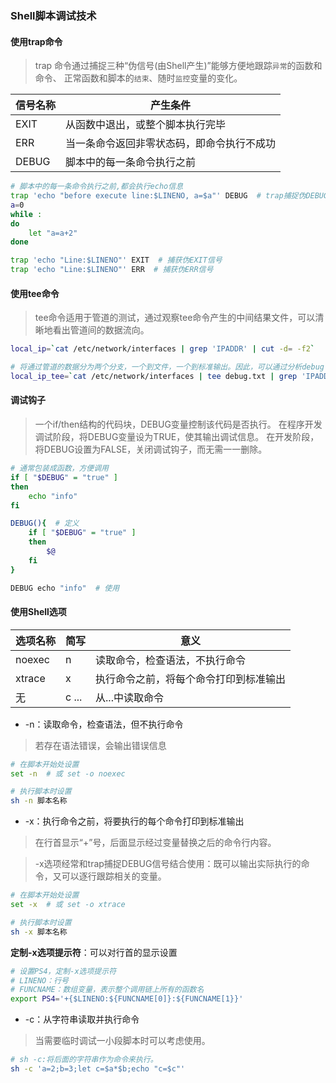 
### Shell脚本调试技术

#### 使用trap命令

> trap 命令通过捕捉三种“伪信号(由Shell产生)”能够方便地跟踪`异常`的函数和命令、
正常函数和脚本的`结束`、随时`监控`变量的变化。

| 信号名称 | 产生条件 |
| --- | --- |
| EXIT | 从函数中退出，或整个脚本执行完毕 |
| ERR | 当一条命令返回非零状态码，即命令执行不成功 |
| DEBUG | 脚本中的每一条命令执行之前 |

```bash
# 脚本中的每一条命令执行之前,都会执行echo信息
trap 'echo "before execute line:$LINENO, a=$a"' DEBUG  # trap捕捉伪DEBUG
a=0
while :
do
    let "a=a+2"
done
```

```bash
trap 'echo "Line:$LINENO"' EXIT  # 捕获伪EXIT信号
trap 'echo "Line:$LINENO"' ERR  # 捕获伪ERR信号
```


#### 使用tee命令

> tee命令适用于管道的测试，通过观察tee命令产生的中间结果文件，可以清晰地看出管道间的数据流向。

```bash
local_ip=`cat /etc/network/interfaces | grep 'IPADDR' | cut -d= -f2`

# 将通过管道的数据分为两个分支，一个到文件，一个到标准输出。因此，可以通过分析debug.txt分析通过管道的数据
local_ip_tee=`cat /etc/network/interfaces | tee debug.txt | grep 'IPADDR' | tee -a debug.txt | cut -d= -f2 | tee -a debug.txt`
```


#### 调试钩子

> 一个if/then结构的代码块，DEBUG变量控制该代码是否执行。
在程序开发调试阶段，将DEBUG变量设为TRUE，使其输出调试信息。
在开发阶段，将DEBUG设置为FALSE，关闭调试钩子，而无需一一删除。

```bash
# 通常包装成函数，方便调用
if [ "$DEBUG" = "true" ]
then
    echo "info"
fi
```

```bash
DEBUG(){  # 定义
    if [ "$DEBUG" = "true" ]
    then
        $@
    fi
}

DEBUG echo "info"  # 使用
```


#### 使用Shell选项

| 选项名称 | 简写 | 意义 |
| --- | --- | --- |
| noexec | n | 读取命令，检查语法，不执行命令 |
| xtrace | x | 执行命令之前，将每个命令打印到标准输出 |
| 无 | c ... | 从...中读取命令 |

* -n：读取命令，检查语法，但不执行命令

> 若存在语法错误，会输出错误信息

```bash
# 在脚本开始处设置
set -n  # 或 set -o noexec
```

```bash
# 执行脚本时设置
sh -n 脚本名称
```

* -x：执行命令之前，将要执行的每个命令打印到标准输出

> 在行首显示“+”号，后面显示经过变量替换之后的命令行内容。

> -x选项经常和trap捕捉DEBUG信号结合使用：既可以输出实际执行的命令，又可以逐行跟踪相关的变量。

```bash
# 在脚本开始处设置
set -x  # 或 set -o xtrace
```

```bash
# 执行脚本时设置
sh -x 脚本名称
```

**定制-x选项提示符**：可以对行首的显示设置
```bash
# 设置PS4，定制-x选项提示符
# LINENO：行号
# FUNCNAME：数组变量，表示整个调用链上所有的函数名
export PS4='+{$LINENO:${FUNCNAME[0]}:${FUNCNAME[1}}'
```

* -c：从字符串读取并执行命令

> 当需要临时调试一小段脚本时可以考虑使用。

```bash
# sh -c:将后面的字符串作为命令来执行。
sh -c 'a=2;b=3;let c=$a*$b;echo "c=$c"'
```
